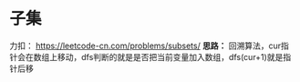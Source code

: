 # 子集
力扣：
https://leetcode-cn.com/problems/subsets/
**思路：**
回溯算法，cur指针会在数组上移动，dfs判断的就是是否把当前变量加入数组，dfs(cur+1)就是指针后移